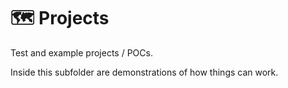 # 🗺️ Projects
Test and example projects / POCs.

Inside this subfolder are demonstrations of how things can work.